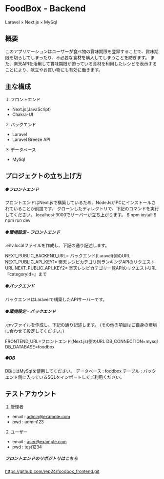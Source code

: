 # FoodBox - Backend
Laravel × Next.js × MySql
## 概要
このアプリケーションはユーザーが食べ物の賞味期限を登録することで、賞味期限を切らしてしまったり、不必要な食材を購入してしまうことを防ぎます。
また、楽天APIを活用して賞味期限が迫っている食材を利用したレシピを表示することにより、献立やお買い物にも有効に働きます。

## 主な構成
１.フロントエンド
- Next.js(JavaScript)
- Chakra-UI

２.バックエンド
- Laravel
- Laravel Breeze API

３.データベース
- MySql

## プロジェクトの立ち上げ方
##### ●フロントエンド
フロントエンドはNext.jsで構築しているため、NodeJsがPCにインストールされていることが前提です。
クローンしたディレクトリで、下記のコマンドを実行してください。
localhost:3000でサーバーが立ち上がります。
$ npm install
$ npm run dev
##### ●環境設定 - フロントエンド
.env.localファイルを作成し、下記の通り記述します。

NEXT_PUBLIC_BACKEND_URL= バックエンド(Laravel)側のURL
NEXT_PUBLIC_API_KEY1= 楽天レシピカテゴリ別ランキングAPIのリクエストURL
NEXT_PUBLIC_API_KEY2= 楽天レシピカテゴリ一覧APIのリクエストURL『categoryId=』まで

##### ●バックエンド
バックエンドはLaravelで構築したAPIサーバーです。
##### ●環境設定 - バックエンド
.envファイルを作成し、下記の通り記述します。
(その他の項目はご自身の環境に合わせて設定してください。)

FRONTEND_URL=フロントエンド(Next.js)側のURL
DB_CONNECTION=mysql
DB_DATABASE=foodbox
##### ●DB
DBにはMySqlを使用してください。
データベース : foodbox
テーブル : バックエンド側に入っているSQLをインポートしてご利用ください。

## テストアカウント
１.管理者
- email : admin@example.com
- pwd : admin123

２.ユーザー
- email : user@example.com
- pwd : test1234



##### フロントエンドのリポジトリはこちら
https://github.com/rep24/foodbox_frontend.git